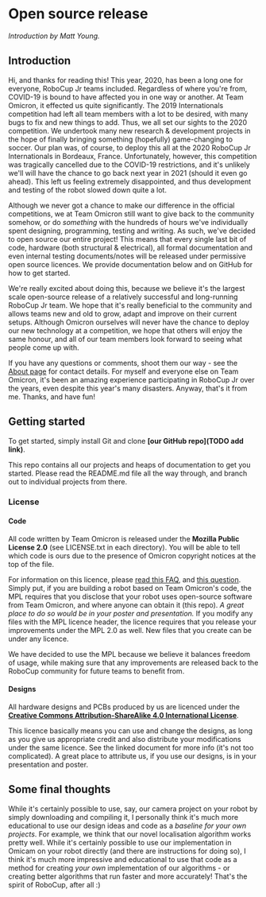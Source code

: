 # Open source release

_Introduction by Matt Young._

## Introduction

Hi, and thanks for reading this! This year, 2020, has been a long one for everyone, RoboCup Jr teams included.
Regardless of where you're from, COVID-19 is bound to have affected you in one way or another. At Team Omicron, it
effected us quite significantly.  The 2019 Internationals competition had left all team members with a lot to be
desired, with many bugs to fix and new things to add. Thus, we all set our sights to the 2020 competition. We undertook
many new research & development projects in the hope of finally bringing something (hopefully) game-changing to soccer.
Our plan was, of course, to deploy this all at the 2020 RoboCup Jr Internationals in Bordeaux, France. Unfortunately,
however, this competition was tragically cancelled due to the COVID-19 restrictions, and it's unlikely we'll will have
the chance to go back next year in 2021 (should it even go ahead). This left us feeling extremely disappointed, and 
thus development and testing of the robot slowed down quite a lot.

Although we never got a chance to make our difference in the official competitions, we at Team Omicron still want to
give back to the community somehow, or do _something_ with the hundreds of hours we've individually spent designing,
programming, testing and writing. As such, we've decided to open source our entire project! This means that every
single last bit of code, hardware (both structural & electrical), all formal documentation and even internal testing
documents/notes will be released under permissive open source licences. We provide documentation below and on GitHub
for how to get started.

We're really excited about doing this, because we believe it's the largest scale open-source release of a relatively
successful and long-running RoboCup Jr team. We hope that it's really beneficial to the community and allows teams
new and old to grow, adapt and improve on their current setups. Although Omicron ourselves will never have the chance to
deploy our new technology at a competition, we hope that others will enjoy the same honour, and all of our team members
look forward to seeing what people come up with. 

If you have any questions or comments, shoot them our way - see the [About page](about.md)
for contact details. For myself and everyone else on Team Omicron, it's been an amazing experience participating in
RoboCup Jr over the years, even despite this year's many disasters. Anyway, that's it from me. Thanks, and have fun!

## Getting started
To get started, simply install Git and clone **[our GitHub repo](TODO add link)**. 

This repo contains all our projects and heaps of documentation to get you started. Please read the README.md file
all the way through, and branch out to individual projects from there.

### License
#### Code
All code written by Team Omicron is released under the **Mozilla Public License 2.0** (see LICENSE.txt in each
directory). You will be able to tell which code is ours due to the presence of Omicron copyright notices at the top of
the file.

For information on this licence, please [read this FAQ](https://www.mozilla.org/en-US/MPL/2.0/FAQ/), and [this
question](https://opensource.stackexchange.com/a/8832). Simply put, if you are building a robot based on Team Omicron's
code, the MPL requires that you disclose that your robot uses open-source software from Team Omicron, and where anyone
can obtain it (this repo). _A great place to do so would be in your poster and presentation._ If you modify any files with
the MPL licence header, the licence requires that you release your improvements under the MPL 2.0 as well. New files
that you create can be under any licence.

We have decided to use the MPL because we believe it balances freedom of usage, while making sure that any improvements
are released back to the RoboCup community for future teams to benefit from.

#### Designs
All hardware designs and PCBs produced by us are licenced under
the **[Creative Commons Attribution-ShareAlike 4.0 International License](https://creativecommons.org/licenses/by-sa/4.0/)**.

This licence basically means you can use and change the designs, as long as you give us appropriate credit and also distribute
your modifications under the same licence. See the linked document for more info (it's not too complicated). A great place
to attribute us, if you use our designs, is in your presentation and poster.

## Some final thoughts
While it's certainly possible to use, say, our camera project on your robot by simply downloading and compiling it,
I personally think it's much more educational to use our design ideas and code as a _baseline for your own projects_.
For example, we think that our novel localisation algorithm works pretty well. While it's certainly possible to use
our implementation in Omicam on your robot directly (and there are instructions for doing so), I think it's much
more impressive and educational to use that code as a method for creating _your own_ implementation of our algorithms -
or creating better algorithms that run faster and more accurately! That's the spirit of RoboCup, after all :)
